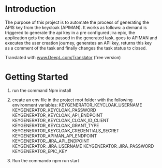 # Introduction 
The purpose of this project is to automate the process of generating the APIS key from the keycloak (APIMAN). It works as follows: a demand is triggered to generate the api key in a pre configured jira epic, the application gets the data passed in the generated task, goes to APIMAN and executes the user creation journey, generates an API key, returns this key as a comment of the task and finally changes the task status to closed.  

Translated with www.DeepL.com/Translator (free version)

# Getting Started
1.	run the command  Npm install 
2.	create an env file in the project root folder with the following environment variables:
KEYGENERATOR_KEYCLOAK_USERNAME
KEYGENERATOR_KEYCLOAK_PASSWORD
KEYGENERATOR_KEYCLOAK_API_ENDPOINT
KEYGENERATOR_KEYCLOAK_CLOAK_ID_CLIENT
KEYGENERATOR_KEYCLOAK_GRANT_TYPE
KEYGENERATOR_KEYCLOAK_CREDENTIALS_SECRET
KEYGENERATOR_APIMAN_API_ENDPOINT
KEYGENERATOR_JIRA_API_ENDPOINT
KEYGENERATOR_JIRA_USERNAME
KEYGENERATOR_JIRA_PASSWORD
KEYGENERATOR_EPIC_KEY

3. Run the commando npm run start 


